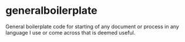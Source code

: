 # generalboilerplate
General boilerplate code for starting of any document or process in any language I use or come across that is deemed useful.

